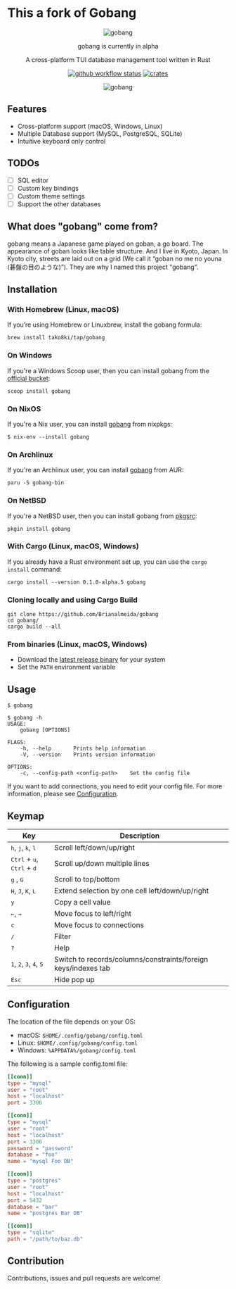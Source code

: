 # This a fork of Gobang 

<div align="center">

![gobang](./resources/logo.png)

gobang is currently in alpha

A cross-platform TUI database management tool written in Rust

[![github workflow status](https://img.shields.io/github/workflow/status/TaKO8Ki/gobang/CI/main)](https://github.com/TaKO8Ki/gobang/actions) [![crates](https://img.shields.io/crates/v/gobang.svg?logo=rust)](https://crates.io/crates/gobang)

![gobang](./resources/gobang.gif)

</div>

## Features

- Cross-platform support (macOS, Windows, Linux)
- Multiple Database support (MySQL, PostgreSQL, SQLite)
- Intuitive keyboard only control

## TODOs

- [ ] SQL editor
- [ ] Custom key bindings
- [ ] Custom theme settings
- [ ] Support the other databases

## What does "gobang" come from?

gobang means a Japanese game played on goban, a go board. The appearance of goban looks like table structure. And I live in Kyoto, Japan. In Kyoto city, streets are laid out on a grid (We call it “goban no me no youna (碁盤の目のような)”). They are why I named this project "gobang".

## Installation

### With Homebrew (Linux, macOS)

If you’re using Homebrew or Linuxbrew, install the gobang formula:

```
brew install tako8ki/tap/gobang
```

### On Windows

If you're a Windows Scoop user, then you can install gobang from the [official bucket](https://github.com/ScoopInstaller/Main/blob/master/bucket/gobang.json):

```
scoop install gobang
```
### On NixOS

If you're a Nix user, you can install [gobang](https://github.com/NixOS/nixpkgs/blob/master/pkgs/development/tools/database/gobang/default.nix) from nixpkgs:

```
$ nix-env --install gobang
```

### On Archlinux

If you're an Archlinux user, you can install [gobang](https://aur.archlinux.org/packages/gobang-bin) from AUR:

```
paru -S gobang-bin
```

### On NetBSD

If you're a NetBSD user, then you can install gobang from [pkgsrc](https://pkgsrc.se/databases/gobang):

```
pkgin install gobang
```

### With Cargo (Linux, macOS, Windows)

If you already have a Rust environment set up, you can use the `cargo install` command:

```
cargo install --version 0.1.0-alpha.5 gobang
```

### Cloning locally and using Cargo Build
```
git clone https://github.com/Brianalmeida/gobang 
cd gobang/
cargo build --all 
```

### From binaries (Linux, macOS, Windows)

- Download the [latest release binary](https://github.com/TaKO8Ki/gobang/releases) for your system
- Set the `PATH` environment variable

## Usage

```
$ gobang
```

```
$ gobang -h
USAGE:
    gobang [OPTIONS]

FLAGS:
    -h, --help       Prints help information
    -V, --version    Prints version information

OPTIONS:
    -c, --config-path <config-path>    Set the config file
```

If you want to add connections, you need to edit your config file. For more information, please see [Configuration](#Configuration).

## Keymap

| Key | Description |
| ---- | ---- |
| <kbd>h</kbd>, <kbd>j</kbd>, <kbd>k</kbd>, <kbd>l</kbd> | Scroll left/down/up/right |
| <kbd>Ctrl</kbd> + <kbd>u</kbd>, <kbd>Ctrl</kbd> + <kbd>d</kbd> | Scroll up/down multiple lines |
| <kbd>g</kbd> , <kbd>G</kbd> | Scroll to top/bottom |
| <kbd>H</kbd>, <kbd>J</kbd>, <kbd>K</kbd>, <kbd>L</kbd> | Extend selection by one cell left/down/up/right |
| <kbd>y</kbd> | Copy a cell value |
| <kbd>←</kbd>, <kbd>→</kbd> | Move focus to left/right |
| <kbd>c</kbd> | Move focus to connections |
| <kbd>/</kbd> | Filter |
| <kbd>?</kbd> | Help |
| <kbd>1</kbd>, <kbd>2</kbd>, <kbd>3</kbd>, <kbd>4</kbd>, <kbd>5</kbd> | Switch to records/columns/constraints/foreign keys/indexes tab |
| <kbd>Esc</kbd> | Hide pop up |

## Configuration

The location of the file depends on your OS:

- macOS: `$HOME/.config/gobang/config.toml`
- Linux: `$HOME/.config/gobang/config.toml`
- Windows: `%APPDATA%/gobang/config.toml`

The following is a sample config.toml file:

```toml
[[conn]]
type = "mysql"
user = "root"
host = "localhost"
port = 3306

[[conn]]
type = "mysql"
user = "root"
host = "localhost"
port = 3306
password = "password"
database = "foo"
name = "mysql Foo DB"

[[conn]]
type = "postgres"
user = "root"
host = "localhost"
port = 5432
database = "bar"
name = "postgres Bar DB"

[[conn]]
type = "sqlite"
path = "/path/to/baz.db"
```

## Contribution

Contributions, issues and pull requests are welcome!
